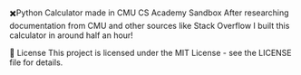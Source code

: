 ✖️Python Calculator made in CMU CS Academy Sandbox
After researching documentation from CMU and other sources like Stack Overflow I built this calculator in around half an hour!

📄 License
This project is licensed under the MIT License - see the LICENSE file for details.
